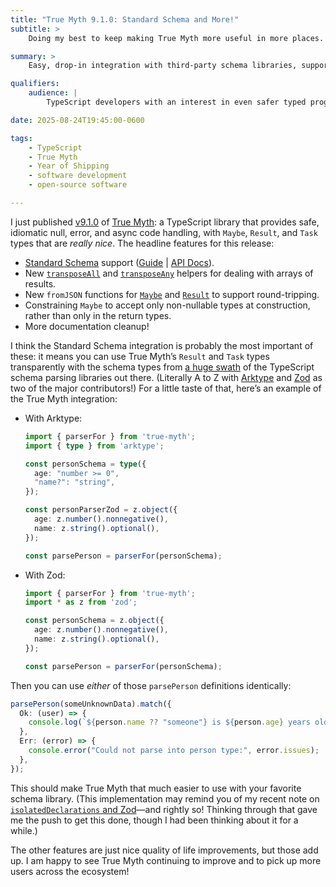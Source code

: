```yaml
---
title: "True Myth 9.1.0: Standard Schema and More!"
subtitle: >
    Doing my best to keep making True Myth more useful in more places.

summary: >
    Easy, drop-in integration with third-party schema libraries, support for round-tripping JSON, and more.

qualifiers:
    audience: |
        TypeScript developers with an interest in even safer typed programming with a functional flair.

date: 2025-08-24T19:45:00-0600

tags:
    - TypeScript
    - True Myth
    - Year of Shipping
    - software development
    - open-source software

---
```


I just published [v9.1.0][v9.1.0] of [True Myth][tm]: a TypeScript library that provides safe, idiomatic null, error, and async code handling, with `Maybe`, `Result`, and `Task` types that are *really nice*. The headline features for this release:

[v9.1.0]: https://github.com/true-myth/true-myth/releases/tag/v9.1.0
[tm]: https://true-myth.js.org

- [Standard Schema](https://standardschema.dev) support ([Guide](https://true-myth.js.org/guide/understanding/standard-schema.html) | [API Docs](https://true-myth.js.org/api/standard-schema/)).
- New [`transposeAll`](https://true-myth.js.org/api/result/functions/transposeAll.html) and [`transposeAny`](https://true-myth.js.org/api/result/functions/transposeAny.html) helpers for dealing with arrays of results.
- New `fromJSON` functions for [`Maybe`](https://true-myth.js.org/api/maybe/functions/fromJSON.html) and [`Result`](https://true-myth.js.org/api/result/functions/fromJSON.html) to support round-tripping.
- Constraining `Maybe` to accept only non-nullable types at construction, rather than only in the return types.
- More documentation cleanup!

I think the Standard Schema integration is probably the most important of these: it means you can use True Myth’s `Result` and `Task` types transparently with the schema types from [a huge swath][libs] of the TypeScript schema parsing libraries out there. (Literally A to Z with [Arktype][arktype] and [Zod][zod] as two of the major contributors!) For a little taste of that, here’s an example of the True Myth integration:

[libs]: https://github.com/standard-schema/standard-schema?tab=readme-ov-file#what-schema-libraries-implement-the-spec
[arktype]: https://arktype.io
[zod]: https://zod.dev


- With Arktype:

    ```ts
    import { parserFor } from 'true-myth';
    import { type } from 'arktype';
    
    const personSchema = type({
      age: "number >= 0",
      "name?": "string",
    });
    
    const personParserZod = z.object({
      age: z.number().nonnegative(),
      name: z.string().optional(),
    });
    
    const parsePerson = parserFor(personSchema);
    ```

- With Zod:

    ```ts
    import { parserFor } from 'true-myth';
    import * as z from 'zod';
    
    const personSchema = z.object({
      age: z.number().nonnegative(),
      name: z.string().optional(),
    });
    
    const parsePerson = parserFor(personSchema);
    ```

Then you can use *either* of those `parsePerson` definitions identically:

```ts
parsePerson(someUnknownData).match({
  Ok: (user) => {
    console.log(`${person.name ?? "someone"} is ${person.age} years old`);
  },
  Err: (error) => {
    console.error("Could not parse into person type:", error.issues);
  },
});
```

This should make True Myth that much easier to use with your favorite schema library. (This implementation may remind you of my recent note on [`isolatedDeclarations` and Zod][idz]—and rightly so! Thinking through that gave me the push to get this done, though I had been thinking about it for a while.)

[idz]: https://v5.chriskrycho.com/notes/isolated-declarations-and-zod/

The other features are just nice quality of life improvements, but those add up. I am happy to see True Myth continuing to improve and to pick up more users across the ecosystem!
